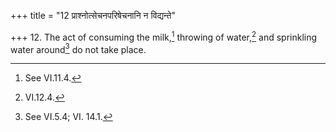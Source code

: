 +++
title = "12 प्राश्नोत्सेचनपरिषेचनानि न विद्यन्ते"

+++
12. The act of consuming the milk,[^1] throwing of water,[^2] and sprinkling water around[^3] do not take place.  


[^1]: See VI.11.4.  

[^2]: VI.12.4.  

[^3]: See VI.5.4; VI. 14.1.  
